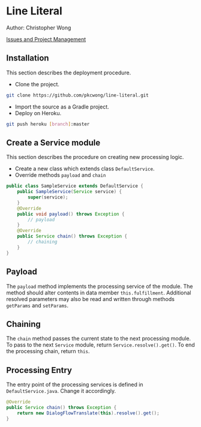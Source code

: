 # Line Literal

Author: Christopher Wong

[Issues and Project Management](https://waffle.io/pkcwong/line-literal)

## Installation
This section describes the deployment procedure.

- Clone the project.
```bash
git clone https://github.com/pkcwong/line-literal.git
```
- Import the source as a Gradle project.
- Deploy on Heroku.
```bash
git push heroku [branch]:master
```

## Create a Service module
This section describes the procedure on creating new processing logic.

- Create a new class which extends class ```DefaultService```.
- Override methods ```payload``` and ```chain```

```Java
public class SampleService extends DefaultService {
	public SampleService(Service service) {
		super(service);
	}
	@Override
	public void payload() throws Exception {
		// payload
	}
	@Override
	public Service chain() throws Exception {
		// chaining
	}
}
```

## Payload
The ```payload``` method implements the processing service of the module. The method should alter contents in data member ```this.fulfillment```. Additional resolved parameters may also be read and written through methods ```getParams``` and ```setParams```.

## Chaining
The ```chain``` method passes the current state to the next processing module. To pass to the next ```Service``` module, return ```Service.resolve().get()```. To end the processing chain, return ```this```.

## Processing Entry
The entry point of the processing services is defined in ```DefaultService.java```. Change it accordingly.

```Java
@Override
public Service chain() throws Exception {
	return new DialogFlowTranslate(this).resolve().get();
}
```
